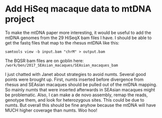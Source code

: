 # Add HiSeq macaque data to mtDNA project

To make the mtDNA paper more interesting, it would be useful to add the mtDNA genomes from the 29 HiSeqX bam files I have.  I should be able to get the fastq files that map to the rhesus mtDNA like this: 
```
samtools view -b input.bam "chrM" > output.bam
```

The BQSR bam files are on goblin here: `/work/ben/2017_SEAsian_macaques/SEAsian_macaques_bam`

I just chatted with Janet about strategies to avoid numts.  Several good points were brought up.  First, numts inserted before divergence from rhesus and SEAsian macaques should be pulled out of the mtDNA mapping.  So mainly numts that were inserted afterwards in SEAsian macaques might be problematic.  Also, I can make a de novo assembly, remap the reads, genotype them, and look for heterozygous sites.  This could be due to numts.  But overall this should be fine anyhow because the mtDNA will have MUCH higher coverage than numts.  Woo hoo!
